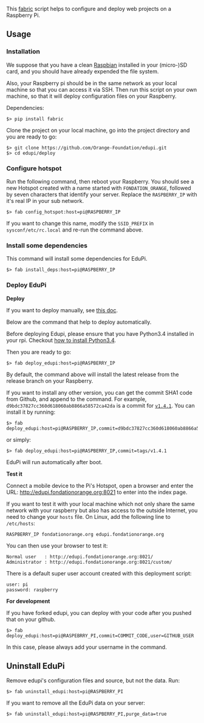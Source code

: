 This [fabric](http://www.fabfile.org/) script helps to configure and deploy web projects on a Raspberry Pi.

## Usage

### Installation

We suppose that you have a clean [Raspbian](https://www.raspberrypi.org/downloads/) installed in your (micro-)SD card,
and you should have already expended the file system.

Also, your Raspberry pi should be in the same network as your local machine so that you can access it via SSH.
Then run this script on your own machine, so that it will deploy configuration files on your Raspberry.

Dependencies:


    $> pip install fabric

Clone the project on your local machine, go into the project directory and you are ready to go:


    $> git clone https://github.com/Orange-Foundation/edupi.git
    $> cd edupi/deploy


### Configure hotspot


Run the following command, then reboot your Raspberry.
You should see a new Hotspot created with a name started with `FONDATION_ORANGE`,
followed by seven characters that identify your server.
Replace the `RASPBERRY_IP` with it's real IP in your sub network.

    $> fab config_hotspot:host=pi@RASPBERRY_IP

If you want to change this name, modify the `SSID_PREFIX` in `sysconf/etc/rc.local` and re-run the command above.

### Install some dependencies

This command will install some dependencies for EduPi.

    $> fab install_deps:host=pi@RASPBERRY_IP

### Deploy EduPi

**Deploy**

If you want to deploy manually, see [this doc](../doc/deploy.md).

Below are the command that help to deploy automatically.

Before deploying Edupi, please ensure that you have Python3.4 installed in your rpi.
Checkout [how to install Python3.4](../doc/how-to.md).

Then you are ready to go:

    $> fab deploy_edupi:host=pi@RASPBERRY_IP

By default, the command above will install the latest release from the release branch on your Raspberry.

If you want to install any other version, you can get the commit SHA1 code from Github, and append to the command.
For example, `d9bdc37827cc360d618060ab8866a58572ca42da` is a commit for
[`v1.4.1`](https://github.com/Orange-Foundation/edupi/releases/tag/v1.4.1).
You can install it by running:

    $> fab deploy_edupi:host=pi@RASPBERRY_IP,commit=d9bdc37827cc360d618060ab8866a58572ca42da

or simply:

    $> fab deploy_edupi:host=pi@RASPBERRY_IP,commit=tags/v1.4.1

EduPi will run automatically after boot.


**Test it**

Connect a mobile device to the Pi's Hotspot,
open a browser and enter the URL: http://edupi.fondationorange.org:8021 to enter into the index page.

If you want to test it with your local machine which not only share the same network with your raspberry but also
has access to the outside Internet, you need to change your `hosts` file. On Linux, add the following line to `/etc/hosts`:

    RASPBERRY_IP fondationorange.org edupi.fondationorange.org

You can then use your browser to test it:

    Normal user   : http://edupi.fondationorange.org:8021/
    Administrator : http://edupi.fondationorange.org:8021/custom/

There is a default super user account created with this deployment script:

    user: pi
    password: raspberry

**For development**

If you have forked edupi, you can deploy with your code after you pushed that on your github.

    $> fab deploy_edupi:host=pi@RASPEBRRY_PI,commit=COMMIT_CODE,user=GITHUB_USER

In this case, please always add your username in the command.

## Uninstall EduPi

Remove edupi's configuration files and source, but not the data. Run:

    $> fab uninstall_edupi:host=pi@RASPBERRY_PI

If you want to remove all the EduPi data on your server:

    $> fab uninstall_edupi:host=pi@RASPBERRY_PI,purge_data=true
